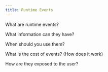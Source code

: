```yaml
---
title: Runtime Events
---
```


What are runtime events?

What information can they have?

When should you use them?

What is the cost of events? (How does it work)

How are they exposed to the user?